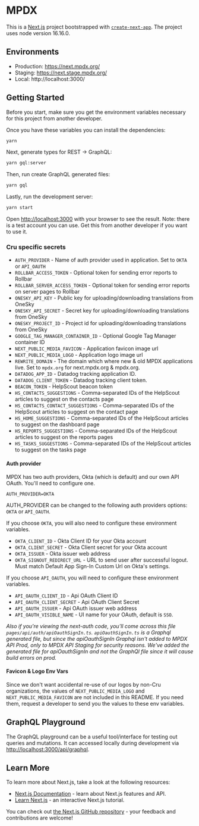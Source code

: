 # MPDX

This is a [Next.js](https://nextjs.org/) project bootstrapped with [`create-next-app`](https://github.com/zeit/next.js/tree/canary/packages/create-next-app).
The project uses node version 16.16.0.

## Environments

- Production: https://next.mpdx.org/
- Staging: https://next.stage.mpdx.org/
- Local: http://localhost:3000/

## Getting Started

Before you start, make sure you get the environment variables necessary for this project from another developer.

Once you have these variables you can install the dependencies:

```bash
yarn
```

Next, generate types for REST -> GraphQL:

```bash
yarn gql:server
```

Then, run create GraphQL generated files:

```bash
yarn gql
```

Lastly, run the development server:

```bash
yarn start
```

Open [http://localhost:3000](http://localhost:3000) with your browser to see the result.
Note: there is a test account you can use. Get this from another developer if you want to use it.

### Cru specific secrets

- `AUTH_PROVIDER` - Name of auth provider used in application. Set to `OKTA` or `API_OAUTH`
- `ROLLBAR_ACCESS_TOKEN` - Optional token for sending error reports to Rollbar
- `ROLLBAR_SERVER_ACCESS_TOKEN` - Optional token for sending error reports on server pages to Rollbar
- `ONESKY_API_KEY` - Public key for uploading/downloading translations from OneSky
- `ONESKY_API_SECRET` - Secret key for uploading/downloading translations from OneSky
- `ONESKY_PROJECT_ID` - Project id for uploading/downloading translations from OneSky
- `GOOGLE_TAG_MANAGER_CONTAINER_ID` - Optional Google Tag Manager container ID
- `NEXT_PUBLIC_MEDIA_FAVICON` - Application favicon image url
- `NEXT_PUBLIC_MEDIA_LOGO` - Application logo image url
- `REWRITE_DOMAIN` - The domain which where new & old MPDX applications live. Set to `mpdx.org` for next.mpdx.org & mpdx.org.
- `DATADOG_APP_ID` - Datadog tracking application ID.
- `DATADOG_CLIENT_TOKEN` - Datadog tracking client token.
- `BEACON_TOKEN` - HelpScout beacon token
- `HS_CONTACTS_SUGGESTIONS` - Comma-separated IDs of the HelpScout articles to suggest on the contacts page
- `HS_CONTACTS_CONTACT_SUGGESTIONS` - Comma-separated IDs of the HelpScout articles to suggest on the contact page
- `HS_HOME_SUGGESTIONS` - Comma-separated IDs of the HelpScout articles to suggest on the dashboard page
- `HS_REPORTS_SUGGESTIONS` - Comma-separated IDs of the HelpScout articles to suggest on the reports pages
- `HS_TASKS_SUGGESTIONS` - Comma-separated IDs of the HelpScout articles to suggest on the tasks page

#### Auth provider

MPDX has two auth providers, Okta (which is default) and our own API OAuth. You'll need to configure one.

```
AUTH_PROVIDER=OKTA
```

AUTH_PROVIDER can be changed to the following auth providers options: `OKTA` or `API_OAUTH`.

If you choose `OKTA`, you will also need to configure these environment variables.

- `OKTA_CLIENT_ID` - Okta Client ID for your Okta account
- `OKTA_CLIENT_SECRET` - Okta Client secret for your Okta account
- `OKTA_ISSUER` - Okta issuer web address
- `OKTA_SIGNOUT_REDIRECT_URL` - URL to send user after successful logout. Must match Default App Sign-In Custom Url on Okta's settings.

If you choose `API_OAUTH`, you will need to configure these environment variables.

- `API_OAUTH_CLIENT_ID` - Api OAuth Client ID
- `API_OAUTH_CLIENT_SECRET` - Api OAuth Client Secret
- `API_OAUTH_ISSUER` - Api OAuth issuer web address
- `API_OAUTH_VISIBLE_NAME` - UI name for your OAuth, default is `SSO`.

_Also if you're viewing the next-auth code, you'll come across this file `pages/api/auth/apiOauthSignIn.ts`. `apiOauthSignIn.ts` is a Graphql generated file, but since the apiOauthSignIn Graphql isn't added to MPDX API Prod, only to MPDX API Staging for security reasons. We've added the generated file for apiOauthSignIn and not the GraphQl file since it will cause build errors on prod._

#### Favicon & Logo Env Vars

Since we don't want accidental re-use of our logos by non-Cru organizations, the values of `NEXT_PUBLIC_MEDIA_LOGO` and `NEXT_PUBLIC_MEDIA_FAVICON` are not included in this README.
If you need them, request a developer to send you the values to these env variables.

## GraphQL Playground

The GraphQL playground can be a useful tool/interface for testing out queries and mutations. It can accessed locally during development via [http://localhost:3000/api/graphql](http://localhost:3000/api/graphql).

## Learn More

To learn more about Next.js, take a look at the following resources:

- [Next.js Documentation](https://nextjs.org/docs) - learn about Next.js features and API.
- [Learn Next.js](https://nextjs.org/learn) - an interactive Next.js tutorial.

You can check out [the Next.js GitHub repository](https://github.com/zeit/next.js/) - your feedback and contributions are welcome!
